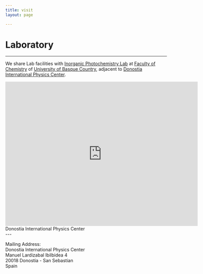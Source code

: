 ```yaml
---
title: visit
layout: page

---
```

# Laboratory

---
We share Lab facilities with [Inorganic Photochemistry Lab](https://lucasalassa.wixsite.com/salassa) at [Faculty of Chemistry](https://www.ehu.eus/en/web/kimika-zientziak/home) of [University of Basque Country](https://www.ehu.eus/es/web/gipuzkoa), adjacent to [Donostia International Physics Center](http://dipc.ehu.es). 

<iframe src="https://www.google.com/maps/embed?pb=!1m18!1m12!1m3!1d6592.983412734497!2d-2.007400651841632!3d43.3120014688098!2m3!1f0!2f0!3f0!3m2!1i1024!2i768!4f13.1!3m3!1m2!1s0xd51b073975de3fb%3A0x95b35e980cccf06a!2sDonostia+International+Physics+Center+(DIPC)!5e0!3m2!1sen!2ses!4v1525794552599" width="600" height="450" frameborder="0" style="border:0" allowfullscreen></iframe>

<figcaption class="caption">Donostia International Physics Center</figcaption>
---

Mailing Address:<br>
Donostia International Physics Center<br>
Manuel Lardizabal Ibilbidea 4<br> 
20018 Donostia - San Sebastian<br> 
Spain<br>

